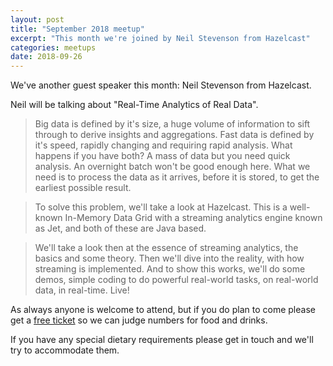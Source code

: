 ```yaml
---
layout: post
title: "September 2018 meetup"
excerpt: "This month we're joined by Neil Stevenson from Hazelcast"
categories: meetups 
date: 2018-09-26
---
```


We've another guest speaker this month: Neil Stevenson from Hazelcast.

Neil will be talking about "Real-Time Analytics of Real Data".

> Big data is defined by it's size, a huge volume of information to sift through to derive insights and aggregations. Fast data is defined by it's speed, rapidly changing and requiring rapid analysis. What happens if you have both? A mass of data but you need quick analysis. An overnight batch won't be good enough here. What we need is to process the data as it arrives, before it is stored, to get the earliest possible result.

> To solve this problem, we'll take a look at Hazelcast. This is a well-known In-Memory Data Grid with a streaming analytics engine known as Jet, and both of these are Java based.

> We'll take a look then at the essence of streaming analytics, the basics and some theory. Then we'll dive into the reality, with how streaming is implemented. And to show this works, we'll do some demos, simple coding to do powerful real-world tasks, on real-world data, in real-time. Live!

As always anyone is welcome to attend, but if you do plan to come please get a [free ticket](https://ti.to/edjug/edjug-september-meetup) so we can judge numbers for food and drinks.

If you have any special dietary requirements please get in touch and we'll try to accommodate them.

